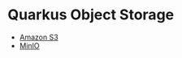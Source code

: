 # Quarkus Object Storage
<ul>
<li><a href="https://github.com/qorri-di/Java-Quarkus/tree/master/quarkus-object-storage/AWS-S3">Amazon S3</a></li>
<li><a href="https://github.com/qorri-di/Java-Quarkus/tree/master/quarkus-object-storage/Minio">MinIO</a></li>
</ul>